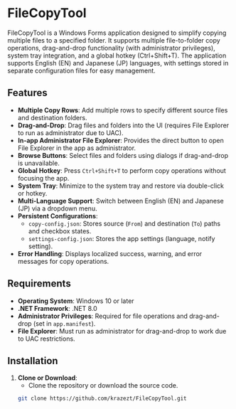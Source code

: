 ﻿# FileCopyTool

FileCopyTool is a Windows Forms application designed to simplify copying multiple files to a specified folder. It supports multiple file-to-folder copy operations, drag-and-drop functionality (with administrator privileges), system tray integration, and a global hotkey (Ctrl+Shift+T). The application supports English (EN) and Japanese (JP) languages, with settings stored in separate configuration files for easy management.

## Features

- **Multiple Copy Rows**: Add multiple rows to specify different source files and destination folders.
- **Drag-and-Drop**: Drag files and folders into the UI (requires File Explorer to run as administrator due to UAC).
- **In-app Administrator File Explorer**: Provides the direct button to open File Explorer in the app as administrator.
- **Browse Buttons**: Select files and folders using dialogs if drag-and-drop is unavailable.
- **Global Hotkey**: Press `Ctrl+Shift+T` to perform copy operations without focusing the app.
- **System Tray**: Minimize to the system tray and restore via double-click or hotkey.
- **Multi-Language Support**: Switch between English (EN) and Japanese (JP) via a dropdown menu.
- **Persistent Configurations**:
  - `copy-config.json`: Stores source (`From`) and destination (`To`) paths and checkbox states.
  - `settings-config.json`: Stores the app settings (language, notify setting).
- **Error Handling**: Displays localized success, warning, and error messages for copy operations.

## Requirements

- **Operating System**: Windows 10 or later
- **.NET Framework**: .NET 8.0
- **Administrator Privileges**: Required for file operations and drag-and-drop (set in `app.manifest`).
- **File Explorer**: Must run as administrator for drag-and-drop to work due to UAC restrictions.

## Installation

1. **Clone or Download**:
   - Clone the repository or download the source code.
   ```bash
   git clone https://github.com/krazezt/FileCopyTool.git

